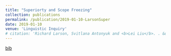 ```yaml
---
title: "Superiorty and Scope Freezing"
collection: publications
permalink: /publication/2019-01-10-LarsonSuper
date: 2019-01-10
venue: 'Linguistic Inquiry'
# citation: 'Richard Larson, Svitlana Antonyuk and <b>Lei Liu</b>. . &quot;Superiorty and Scope Freezing&quot;. <i>Linguistic Inquiry</i> 2019. Vol. 50, 233-252'
---
```



[bib](/files/Superiority19.md)
